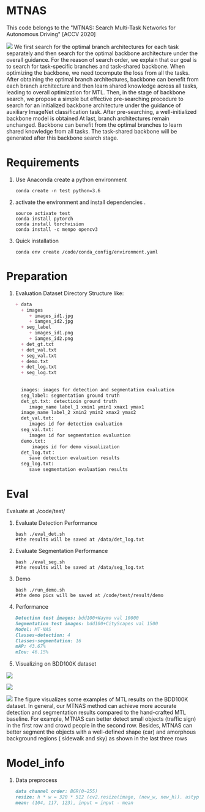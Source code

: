# MTNAS

This code belongs to the "MTNAS: Search Multi-Task Networks for Autonomous Driving" [ACCV 2020]

![](./img/Picture1.png)
    We first search for the optimal branch architectures for each task separately and then search for the optimal backbone architecture under the overall guidance. 
    For the reason of search order, we explain that our goal is to search for task-specific branches and task-shared backbone. When optimizing the backbone, we need tocompute the loss from all the tasks. After obtaining the optimal branch architectures, backbone can benefit from each branch architecture and then learn shared knowledge across all tasks, leading to overall optimization for MTL.
    Then, in the stage of backbone search, we propose a simple but effective pre-searching procedure to search for an initialized backbone architecture under the guidance of auxiliary ImageNet classification task. After pre-searching, a well-initialized backbone model is obtained
    At last, branch architectures remain unchanged. Backbone can benefit from the optimal branches to learn shared knowledge from all tasks. The task-shared backbone will be generated after this backbone search stage.

#  **Requirements** 

1. Use  Anaconda create a python  environment 

   ```shell
   conda create -n test python=3.6
   ```

2. activate the environment and install dependencies . 

   ```shell
   source activate test
   conda install pytorch
   conda install torchvision
   conda install -c menpo opencv3
   ```

3. Quick installation 

   ```shell
   conda env create /code/conda_config/environment.yaml
   ```

# **Preparation**

1. Evaluation Dataset Directory Structure like:

   ```markdown
   + data
     + images
        + images_id1.jpg
        + iamges_id2.jpg
     + seg_label
        + images_id1.png
        + iamges_id2.png
     + det_gt.txt
     + det_val.txt
     + seg_val.txt
     + demo.txt
     + det_log.txt
     + seg_log.txt
     
     
     images: images for detection and segmentation evaluation
     seg_label: segmentation ground truth
     det_gt.txt: detectioin ground truth
        image_name label_1 xmin1 ymin1 xmax1 ymax1
     image_name label_2 xmin2 ymin2 xmax2 ymax2
     det_val.txt:
        images id for detection evaluation
     seg_val.txt:
        images id for segmentation evaluation
     demo.txt:
     	 images id for demo visualization
     det_log.txt：
        save detection evaluation results
     seg_log.txt:
        save segmentation evaluation results
   ```

# **Eval**

 Evaluate at  ./code/test/

1. Evaluate Detection Performance

   ```shell
   bash ./eval_det.sh
   #the results will be saved at /data/det_log.txt
   ```

2. Evaluate Segmentation Performance

   ```shell
   bash ./eval_seg.sh
   #the results will be saved at /data/seg_log.txt
   ```

3. Demo

   ```shell
   bash ./run_demo.sh
   #the demo pics will be saved at /code/test/result/demo
   ```

4. Performance

   ```markdown
   Detection test images: bdd100+Waymo val 10000
   Segmentation test images: bdd100+CityScapes val 1500
   Model: MT-NAS
   Classes-detection: 4
   Classes-segmentation: 16
   mAP: 43.67% 
   mIou: 46.15%
   ```
5. Visualizing on BDD100K dataset

![](./img/Picture2.png)

![](./img/Picture3.png)

![](./img/Picture4.png)
    The figure visualizes some examples of MTL results on the BDD100K dataset. In general, our MTNAS method can achieve more accurate detection and segmentation results compared to the hand-crafted MTL baseline.
    For example, MTNAS can better detect small objects (traffic sign) in the first row and crowd people in the second row. Besides, MTNAS can better segment the objects with a well-defined shape (car) and amorphous background regions ( sidewalk and sky) as shown in the last three rows

# **Model_info**

1. Data preprocess 

   ```markdown
   data channel order: BGR(0~255)                  
   resize: h * w = 320 * 512 (cv2.resize(image, (new_w, new_h)). astype(np.float32))
   mean: (104, 117, 123), input = input - mean
   
   ```

